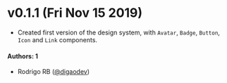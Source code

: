 # v0.1.1 (Fri Nov 15 2019)

- Created first version of the design system, with `Avatar`, `Badge`, `Button`, `Icon` and `Link` components.

#### Authors: 1

- Rodrigo RB ([@digaodev](https://github.com/digaodev))
